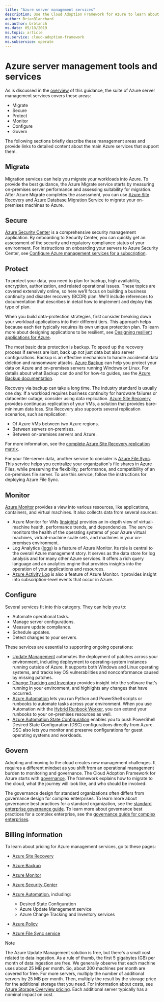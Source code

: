 ```yaml
---
title: "Azure server management services"
description: Use the Cloud Adoption Framework for Azure to learn about areas within the suite of Azure server management services.
author: BrianBlanchard
ms.author: brblanch
ms.date: 05/10/2019
ms.topic: article
ms.service: cloud-adoption-framework
ms.subservice: operate
---
```


# Azure server management tools and services

As is discussed in the [overview](./index.md) of this guidance, the suite of Azure server management services covers these areas:

- Migrate
- Secure
- Protect
- Monitor
- Configure
- Govern

The following sections briefly describe these management areas and provide links to detailed content about the main Azure services that support them.

## Migrate

Migration services can help you migrate your workloads into Azure. To provide the best guidance, the Azure Migrate service starts by measuring on-premises server performance and assessing suitability for migration. After Azure Migrate completes the assessment, you can use [Azure Site Recovery](https://docs.microsoft.com/azure/site-recovery/site-recovery-overview) and [Azure Database Migration Service](https://docs.microsoft.com/azure/dms/dms-overview) to migrate your on-premises machines to Azure.

## Secure

[Azure Security Center](https://docs.microsoft.com/azure/security-center/security-center-intro) is a comprehensive security management application. By onboarding to Security Center, you can quickly get an assessment of the security and regulatory compliance status of your environment. For instructions on onboarding your servers to Azure Security Center, see [Configure Azure management services for a subscription](./onboard-at-scale.md#azure-security-center).

## Protect

To protect your data, you need to plan for backup, high availability, encryption, authorization, and related operational issues. These topics are covered extensively online, so here we'll focus on building a business continuity and disaster recovery (BCDR) plan. We'll include references to documentation that describes in detail how to implement and deploy this type of plan.

When you build data-protection strategies, first consider breaking down your workload applications into their different tiers. This approach helps because each tier typically requires its own unique protection plan. To learn more about designing applications to be resilient, see [Designing resilient applications for Azure](https://docs.microsoft.com/azure/architecture/resiliency).

The most basic data protection is backup. To speed up the recovery process if servers are lost, back up not just data but also server configurations. Backup is an effective mechanism to handle accidental data deletion and ransomware attacks. [Azure Backup](https://docs.microsoft.com/azure/backup) can help you protect your data on Azure and on-premises servers running Windows or Linux. For details about what Backup can do and for how-to guides, see the [Azure Backup documentation](https://docs.microsoft.com/azure/backup/backup-overview).

Recovery via backup can take a long time. The industry standard is usually one day. If a workload requires business continuity for hardware failures or datacenter outage, consider using data replication. [Azure Site Recovery](https://docs.microsoft.com/azure/site-recovery/site-recovery-overview) provides continuous replication of your VMs, a solution that provides bare-minimum data loss. Site Recovery also supports several replication scenarios, such as replication:

- Of Azure VMs between two Azure regions.
- Between servers on-premises.
- Between on-premises servers and Azure.

For more information, see the [complete Azure Site Recovery replication matrix](https://docs.microsoft.com/azure/site-recovery/site-recovery-overview#what-can-i-replicate).

For your file-server data, another service to consider is [Azure File Sync](https://docs.microsoft.com/azure/storage/files/storage-sync-files-planning). This service helps you centralize your organization's file shares in Azure Files, while preserving the flexibility, performance, and compatibility of an on-premises file server. To use this service, follow the instructions for deploying Azure File Sync.

## Monitor

[Azure Monitor](https://docs.microsoft.com/azure/azure-monitor/overview) provides a view into various resources, like applications, containers, and virtual machines. It also collects data from several sources:

- Azure Monitor for VMs ([insights](https://docs.microsoft.com/azure/azure-monitor/insights/vminsights-overview)) provides an in-depth view of virtual-machine health, performance trends, and dependencies. The service monitors the health of the operating systems of your Azure virtual machines, virtual-machine scale sets, and machines in your on-premises environment.
- Log Analytics ([logs](https://docs.microsoft.com/azure/azure-monitor/platform/data-collection#logs)) is a feature of Azure Monitor. Its role is central to the overall Azure management story. It serves as the data store for log analysis and for many other Azure services. It offers a rich query language and an analytics engine that provides insights into the operation of your applications and resources.
- [Azure Activity Log](https://docs.microsoft.com/azure/azure-monitor/platform/activity-logs-overview) is also a feature of Azure Monitor. It provides insight into subscription-level events that occur in Azure.

## Configure

Several services fit into this category. They can help you to:

- Automate operational tasks.
- Manage server configurations.
- Measure update compliance.
- Schedule updates.
- Detect changes to your servers.

These services are essential to supporting ongoing operations:

- [Update Management](https://docs.microsoft.com/azure/automation/automation-update-management#view-update-assessments) automates the deployment of patches across your environment, including deployment to operating-system instances running outside of Azure. It supports both Windows and Linux operating systems, and tracks key OS vulnerabilities and nonconformance caused by missing patches.
- [Change Tracking and Inventory](https://docs.microsoft.com/azure/automation/change-tracking) provides insight into the software that's running in your environment, and highlights any changes that have occurred.
- [Azure Automation](https://docs.microsoft.com/azure/automation/automation-intro) lets you run Python and PowerShell scripts or runbooks to automate tasks across your environment. When you use Automation with the [Hybrid Runbook Worker](https://docs.microsoft.com/azure/automation/automation-hybrid-runbook-worker), you can extend your runbooks to your on-premises resources as well.
- [Azure Automation State Configuration](https://docs.microsoft.com/azure/automation/automation-dsc-overview) enables you to push PowerShell Desired State Configuration (DSC) configurations directly from Azure. DSC also lets you monitor and preserve configurations for guest operating systems and workloads.

## Govern

Adopting and moving to the cloud creates new management challenges. It requires a different mindset as you shift from an operational management burden to monitoring and governance. The Cloud Adoption Framework for Azure starts with [governance](../../govern/index.md). The framework explains how to migrate to the cloud, what the journey will look like, and who should be involved.

The governance design for standard organizations often differs from governance design for complex enterprises. To learn more about governance best practices for a standard organization, see the [standard enterprise governance guide](../../govern/guides/standard/index.md). To learn more about governance best practices for a complex enterprise, see the [governance guide for complex enterprises](../../govern/guides/complex/index.md).

## Billing information

To learn about pricing for Azure management services, go to these pages:

- [Azure Site Recovery](https://azure.microsoft.com/pricing/details/site-recovery)

- [Azure Backup](https://azure.microsoft.com/pricing/details/backup)

- [Azure Monitor](https://azure.microsoft.com/pricing/details/monitor)

- [Azure Security Center](https://azure.microsoft.com/pricing/details/security-center)

- [Azure Automation](https://azure.microsoft.com/pricing/details/automation), including:
  - Desired State Configuration
  - Azure Update Management service
  - Azure Change Tracking and Inventory services

- [Azure Policy](https://azure.microsoft.com/pricing/details/azure-policy)

- [Azure File Sync service](https://azure.microsoft.com/pricing/details/storage/blobs)

> [!NOTE]
> The Azure Update Management solution is free, but there's a small cost related to data ingestion. As a rule of thumb, the first 5 gigabytes (GB) per month of data ingestion are free. We generally observe that each machine uses about 25 MB per month. So, about 200 machines per month are covered for free. For more servers, multiply the number of additional servers by 25 MB per month. Then, multiply the result by the storage price for the additional storage that you need. For information about costs, see [Azure Storage Overview pricing](https://azure.microsoft.com/pricing/details/storage). Each additional server typically has a nominal impact on cost.
